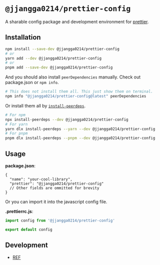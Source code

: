 # `@jjangga0214/prettier-config`

A sharable config package and development environment for [prettier](https://prettier.io).

## Installation

```sh
npm install --save-dev @jjangga0214/prettier-config
# or
yarn add --dev @jjangga0214/prettier-config
# or
pnpm add --save-dev @jjangga0214/prettier-config
```

And you should also install `peerDependencies` manually.
Check out package.json or `npm info`.

```sh
# This does not install them all. This just show them on terminal.
npm info "@jjangga0214/prettier-config@latest" peerDependencies
```

Or install them all by [`install-peerdeps`](https://openbase.com/js/install-peerdeps/documentation).

```sh
# For npm
npx install-peerdeps --dev @jjangga0214/prettier-config
# For yarn
yarn dlx install-peerdeps --yarn --dev @jjangga0214/prettier-config
# For pnpm
pnpm dlx install-peerdeps --pnpm --dev @jjangga0214/prettier-config
```

## Usage

**package.json**:

```jsonc
{
  "name": "your-cool-library",
  "prettier": "@jjangga0214/prettier-config"
  // Other fields are ommitted for brevity
}
```

Or you can import it into the javascript config file.

**.prettierrc.js**:

```js
import config from '@jjangga0214/prettier-config'

export default config
```

## Development

- [REF](https://prettier.io/docs/en/configuration.html#sharing-configurations)

